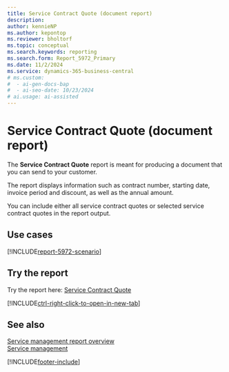 ```yaml
---
title: Service Contract Quote (document report)
description: 
author: kennieNP
ms.author: kepontop
ms.reviewer: bholtorf
ms.topic: conceptual
ms.search.keywords: reporting
ms.search.form: Report_5972_Primary
ms.date: 11/2/2024
ms.service: dynamics-365-business-central
# ms.custom:
#  - ai-gen-docs-bap
#  - ai-seo-date: 10/23/2024
# ai.usage: ai-assisted
---
```


# Service Contract Quote (document report)

The **Service Contract Quote** report is meant for producing a document that you can send to your customer.

The report displays information such as contract number, starting date, invoice period and discount, as well as the annual amount. 

You can include either all service contract quotes or selected service contract quotes in the report output.


## Use cases

[!INCLUDE[report-5972-scenario](../includes/report-5972-scenario-include.md)]

<!-- 

Prompt

Below is a report in an ERP system. Provide 3-4 use cases for different personas working with project management or finance for projects.

Format like this:    
  
As a <persona>, use the report to    
* use case 1  
* use case 2    

Do not capitalize the persona names. 

Do not start lines with "Use the data to"

## Report name
Service Contract Quote

## Report description


### What the report does

### Use cases


Please include your data sources and URLs

-->


## Try the report

Try the report here: [Service Contract Quote](https://businesscentral.dynamics.com?report=5972)

[!INCLUDE[ctrl-right-click-to-open-in-new-tab](../includes/ctrl-right-click-to-open-in-new-tab.md)]


## See also

[Service management report overview](../service-reports.md)   
[Service management](../service-service.md)    

[!INCLUDE[footer-include](../includes/footer-banner.md)]